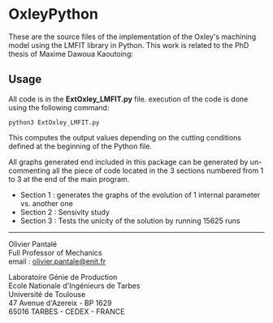 # OxleyPython
These are the source files of the implementation of the Oxley's machining model using the LMFIT library in Python. This work is related to the PhD thesis of Maxime Dawoua Kaoutoing:

## Usage

All code is in the **ExtOxley_LMFIT.py** file. execution of the code is done using the following command:

	python3 ExtOxley_LMFIT.py

This computes the output values depending on the cutting conditions defined at the beginning of the Python file.

All graphs generated end included in this package can be generated by un-commenting all the piece of code located in the 3 sections numbered from 1 to 3 at the end of the main program.

* Section 1 : generates the graphs of the evolution of 1 internal parameter vs. another one
* Section 2 : Sensivity study
* Section 3 : Tests the unicity of the solution by running 15625 runs

***
Olivier Pantalé  
Full Professor of Mechanics  
email : olivier.pantale@enit.fr

Laboratoire Génie de Production  
Ecole Nationale d'Ingénieurs de Tarbes  
Université de Toulouse  
47 Avenue d'Azereix - BP 1629  
65016 TARBES - CEDEX - FRANCE